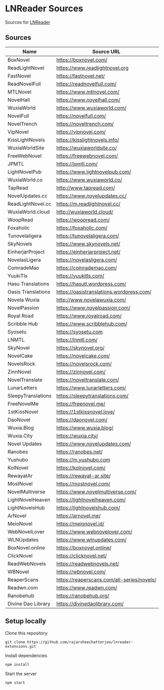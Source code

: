 # LNReader Sources

Sources for [LNReader](https://github.com/rajarsheechatterjee/lnreader)

## Sources

| Name               | Source URL                                 |
| ------------------ | ------------------------------------------ |
| BoxNovel           | https://boxnovel.com/                      |
| ReadLightNovel     | https://www.readlightnovel.org             |
| FastNovel          | https://fastnovel.net/                     |
| ReadNovelFull      | https://readnovelfull.com/                 |
| MTLNovel           | https://www.mtlnovel.com/                  |
| NovelHall          | https://www.novelhall.com/                 |
| WuxiaWorld         | https://www.wuxiaworld.com/                |
| NovelFull          | https://novelfull.com/                     |
| NovelTrench        | https://noveltrench.com/                   |
| VipNovel           | https://vipnovel.com/                      |
| KissLightNovels    | https://kisslightnovels.info/              |
| WuxiaWorldSite     | https://wuxiaworldsite.co/                 |
| FreeWebNovel       | https://freewebnovel.com/                  |
| JPMTL              | https://jpmtl.com/                         |
| LightNovelPub      | https://www.lightnovelpub.com/             |
| WuxiaWorld.co      | https://www.wuxiaworld.co/                 |
| TapRead            | http://www.tapread.com/                    |
| NovelUpdates.cc    | https://www.novelupdates.cc/               |
| ReadLightNovel.cc  | https://m.readlightnovel.cc/               |
| WuxiaWorld.cloud   | http://wuxiaworld.cloud/                   |
| WoopRead           | https://woopread.com/                      |
| Foxaholic          | https://foxaholic.com/                     |
| Tunovelaligera     | https://tunovelaligera.com/                |
| SkyNovels          | https://www.skynovels.net/                 |
| EinherjarProject   | https://einherjarproject.net/              |
| NovelasLigera      | https://novelasligera.com/                 |
| ComradeMao         | https://comrademao.com/                    |
| YuukiTls           | https://yuukitls.com/                      |
| Hasu Translations  | https://hasutl.wordpress.com/              |
| Oasis Translations | https://oasistranslations.wordpress.com/   |
| Novela Wuxia       | http://www.novelawuxia.com/                |
| NovelPassion       | https://www.novelpassion.com/              |
| Royal Road         | https://www.royalroad.com/                 |
| Scribble Hub       | https://www.scribblehub.com/               |
| Syosetu            | https://syosetu.com                        |
| LNMTL              | https://lnmtl.com/                         |
| SkyNovel           | https://skynovel.org/                      |
| NovelCake          | https://novelcake.com/                     |
| NovelsRock         | https://novelsrock.com/                    |
| ZinnNovel          | https://zinnovel.com/                      |
| NovelTranslate     | https://noveltranslate.com/                |
| LunarLetters       | https://www.lunarletters.com/              |
| SleepyTranslations | https://sleepytranslations.com/            |
| FreeNovelMe        | https://freenovel.me/                      |
| 1stKissNovel       | https://1stkissnovel.love/                 |
| DaoNovel           | https://daonovel.com/                      |
| Wuxia.Blog         | https://www.wuxia.blog/                    |
| Wuxia.City         | https://wuxia.city/                        |
| Novel Updates      | https://www.novelupdates.com/              |
| Ranobes            | https://ranobes.net/                       |
| Yushubo            | https://m.yushubo.com                      |
| KolNovel           | https://kolnovel.com/                      |
| RewayatAr          | https://rewayat-ar.site/                   |
| MostNovel          | https://mostnovel.com/                     |
| NovelMultiverse    | https://www.novelmultiverse.com/           |
| LightNovelHeaven   | https://lightnovelheaven.com/              |
| LightNovelsHub     | https://lightnovelshub.com/                |
| ArNovel            | https://arnovel.me/                        |
| MeioNovel          | https://meionovel.id/                      |
| WebNovelLover      | https://www.webnovelover.com/              |
| WLNUpdates         | https://www.wlnupdates.com/                |
| BoxNovel.online    | https://boxnovel.online/                   |
| ClickNovel         | https://clicknovel.net/                    |
| ReadWebNovels      | https://readwebnovels.net/                 |
| WBNovel            | https://wbnovel.com/                       |
| ReaperScans        | https://reaperscans.com/all-series/novels/ |
| Readwn.com         | https://www.readwn.com/                    |
| Ranobehub          | https://ranobehub.org/                     |
| Divine Dao Library | https://divinedaolibrary.com/              |

## Setup locally

Clone this repository

```
git clone https://github.com/rajarsheechatterjee/lnreader-extensions.git
```

Install dependencies

```
npm install
```

Start the server

```
npm start
```
